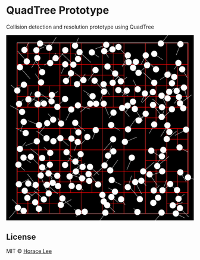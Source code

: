 # QuadTree Prototype

Collision detection and resolution prototype using QuadTree

![Collision](/images/screenshot.jpg?raw=true)

## License

MIT © [Horace Lee](https://github.com/horacehylee)